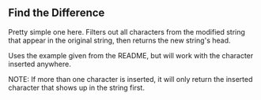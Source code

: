 Find the Difference
---

Pretty simple one here. Filters out all characters from the modified string that appear in the original string, then returns the new string's head.

Uses the example given from the README, but will work with the character inserted anywhere.

NOTE: If more than one character is inserted, it will only return the inserted character that shows up in the string first.
